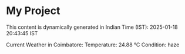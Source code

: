 # My Project

This content is dynamically generated in Indian Time (IST): 2025-01-18 20:43:45 IST


Current Weather in Coimbatore:
Temperature: 24.88 °C
Condition: haze
